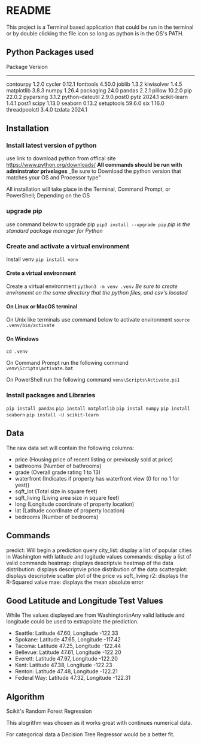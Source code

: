 # README

This project is a Terminal based application that could be run in the terminal or by double clicking the file icon so long as python is in the OS's PATH.

## Python Packages used
Package         Version
--------------- -----------
contourpy       1.2.0
cycler          0.12.1
fonttools       4.50.0
joblib          1.3.2
kiwisolver      1.4.5
matplotlib      3.8.3
numpy           1.26.4
packaging       24.0
pandas          2.2.1
pillow          10.2.0
pip             22.0.2
pyparsing       3.1.2
python-dateutil 2.9.0.post0
pytz            2024.1
scikit-learn    1.4.1.post1
scipy           1.13.0
seaborn         0.13.2
setuptools      59.6.0
six             1.16.0
threadpoolctl   3.4.0
tzdata          2024.1

## Installation
### Install latest version of python
use link to download python from offical site https://www.python.org/downloads/
__All commands should be run with adminstrator privelages__
_Be sure to Download the python version that matches your OS and Processor type"

All installation will take place in the Terminal, Command Prompt, or PowerShell; Depending on the OS

### upgrade pip

use command below to upgrade pip
`pip3 install --upgrade pip`
_pip is the standard package manager for Python_

### Create and activate a virtual environment
Install venv
`pip install venv`

#### Crete a virtual environment
Create a virtual environment
`python3 -m venv .venv`
_Be sure to create environemt on the same directory that the python files, and csv's located_

#### On Linux or MacOS terminal
On Unix like terminals use command below to activate environment
`source .venv/bin/activate`

#### On Windows

`cd .venv`

On Command Prompt run the following command
`venv\Scripts\activate.bat`

On PowerShell run the following command
`venv\Scripts\Activate.ps1`

### Install packages and Libraries

`pip install pandas`
`pip install matplotlib`
`pip instal numpy`
`pip install seaborn`
`pip install -U scikit-learn`






## Data
The raw data set will contain the following columns:
-	price (Housing price of recent listing or previously sold at price)
-	bathrooms (Number of bathrooms)
-	grade (Overall grade rating 1 to 13)
-	waterfront (Indicates if property has waterfront view (0 for no 1 for yest))
-	sqft_lot (Total size in square feet)
-	sqft_living (Living area size in square feet)
-	long (Longitude coordinate of property location)
-	lat (Latitude coordinate of property location)
-	bedrooms (Number of bedrooms)

## Commands

predict: Will begin a prediction query
city_list: display a list of popular cities in Washington with latitude and logitude values
commands: display a list of valid commands
heatmap: displays descriptvie heatmap of the data
distribution: displays descriptvie price distribution of the data
scatterplot: displays descriptvie scatter plot of the price vs sqft_living
r2: displays the R-Squared value
mae: displays the mean absolute error

## Good Latitude and Longitude Test Values
While The values displayed are from Washington\nAny valid latitude and longitude could be used to extrapolate the prediction.
- Seattle: Latitude 47.60, Longitude -122.33
- Spokane: Latitude 47.65, Longitude -117.42
- Tacoma: Latitude 47.25, Longitude -122.44
- Bellevue: Latitude 47.61, Longitude -122.20
- Everett: Latitude 47.97, Longitude -122.20
- Kent: Latitude 47.38, Longitude -122.23
- Renton: Latitude 47.48, Longitude -122.21
- Federal Way: Latitude 47.32, Longitude -122.31

## Algorithm

Scikit's Random Forest Regression

This alogrithm was chosen as it works great with continues numerical data.

For categorical data a Decision Tree Regressor would be a better fit.
